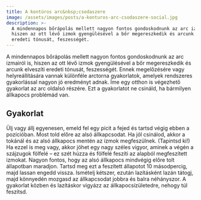 ```yaml
---
title: A kontúros arc&nbsp;csodaszere
image: /assets/images/posts/a-konturos-arc-csodaszere-social.jpg
description: >-
  A mindennapos bőrápolás mellett nagyon fontos gondoskodnunk az arc izmairól is,
  hiszen az ott lévő izmok gyengülésével a bőr megereszkedik és arcunk elveszíti
  eredeti tónusát, feszességét.
---
```


A mindennapos bőrápolás mellett nagyon fontos gondoskodnunk az arc izmairól is,
hiszen az ott lévő izmok gyengülésével a bőr megereszkedik és arcunk elveszíti
eredeti tónusát, feszességét. Ennek megelőzésére vagy helyreállítására vannak
különféle arctorna gyakorlatok, amelyek rendszeres gyakorlással nagyon jó
eredményt adnak. Íme egy otthon is végezhető gyakorlat az arc oldalsó részére.
Ezt a gyakorlatot ne csináld, ha bármilyen állkapocs problémád van.

## Gyakorlat

Ülj vagy állj egyenesen, emeld fel egy picit a fejed és tartsd végig ebben a
pozícióban. Most told előre az alsó állkapcsodat. Ha jól csinálod, akkor a
tokánál és az alsó állkapocs mentén az izmok megfeszülnek. (Tapintsd ki!) Ha
ezzel is meg vagy, akkor jöhet egy nagy széles vigyor, aminek a végén a
szájzugok fölfelé – ez szét húzza és fölfelé feszíti az alapból megfeszített
izmokat. Nagyon fontos, hogy az alsó állkapocs mindvégig előre tolt állapotban
maradjon. Tartsd meg ezt a feszített állapotot 10 másodpercig, majd lassan
engedd vissza. Ismételj kétszer, ezután lazításként lazán tátogj, majd könnyedén
mozgasd az állkapcsodat jobbra és balra néhányszor. A gyakorlat közben és
lazításkor vigyázz az állkapocsízületedre, nehogy túl feszítsd.



